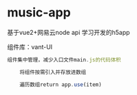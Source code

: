 # music-app
基于vue2+网易云node api 学习开发的h5app

组件库：vant-UI

```js
组件集中管理，减少入口文件main.js的代码体积

	将组件按需引入并存放进数组

	遍历数组return app.use(item)
```

